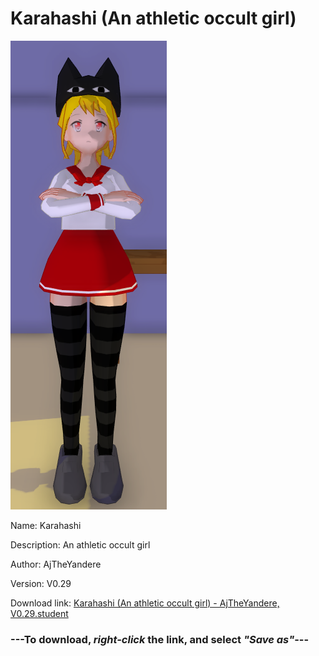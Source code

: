# Karahashi (An athletic occult girl)

<img src = "https://raw.githubusercontent.com/Arbiter1223/Daigaku-Gurashi-Custom-Students/master/Students/Files/Karahashi%20(An%20athletic%20occult%20girl).png">

Name: Karahashi

Description: An athletic occult girl

Author: AjTheYandere

Version: V0.29

Download link: <a href="https://raw.githubusercontent.com/Arbiter1223/Daigaku-Gurashi-Custom-Students/master/Students/Files/Karahashi%20(An%20athletic%20occult%20girl)%20-%20AjTheYandere%2C%20V0.29.student">Karahashi (An athletic occult girl) - AjTheYandere, V0.29.student</a>

### ---**To download, _right-click_ the link, and select _"Save as"_**---
